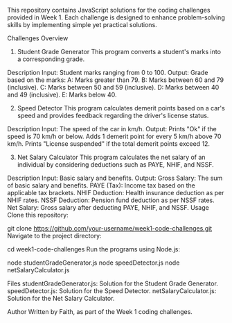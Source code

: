This repository contains JavaScript solutions for the coding challenges provided in Week 1. Each challenge is designed to enhance problem-solving skills by implementing simple yet practical solutions.

Challenges Overview

1. Student Grade Generator
This program converts a student's marks into a corresponding grade.

Description
Input: Student marks ranging from 0 to 100.
Output: Grade based on the marks:
A: Marks greater than 79.
B: Marks between 60 and 79 (inclusive).
C: Marks between 50 and 59 (inclusive).
D: Marks between 40 and 49 (inclusive).
E: Marks below 40.


2. Speed Detector
This program calculates demerit points based on a car's speed and provides feedback regarding the driver's license status.

Description
Input: The speed of the car in km/h.
Output:
Prints "Ok" if the speed is 70 km/h or below.
Adds 1 demerit point for every 5 km/h above 70 km/h.
Prints "License suspended" if the total demerit points exceed 12.


3. Net Salary Calculator
This program calculates the net salary of an individual by considering deductions such as PAYE, NHIF, and NSSF.

Description
Input: Basic salary and benefits.
Output:
Gross Salary: The sum of basic salary and benefits.
PAYE (Tax): Income tax based on the applicable tax brackets.
NHIF Deduction: Health insurance deduction as per NHIF rates.
NSSF Deduction: Pension fund deduction as per NSSF rates.
Net Salary: Gross salary after deducting PAYE, NHIF, and NSSF.
Usage
Clone this repository:

git clone https://github.com/your-username/week1-code-challenges.git
Navigate to the project directory:

cd week1-code-challenges
Run the programs using Node.js:

node studentGradeGenerator.js
node speedDetector.js
node netSalaryCalculator.js


Files
studentGradeGenerator.js: Solution for the Student Grade Generator.
speedDetector.js: Solution for the Speed Detector.
netSalaryCalculator.js: Solution for the Net Salary Calculator.


Author
Written by Faith, as part of the Week 1 coding challenges.

